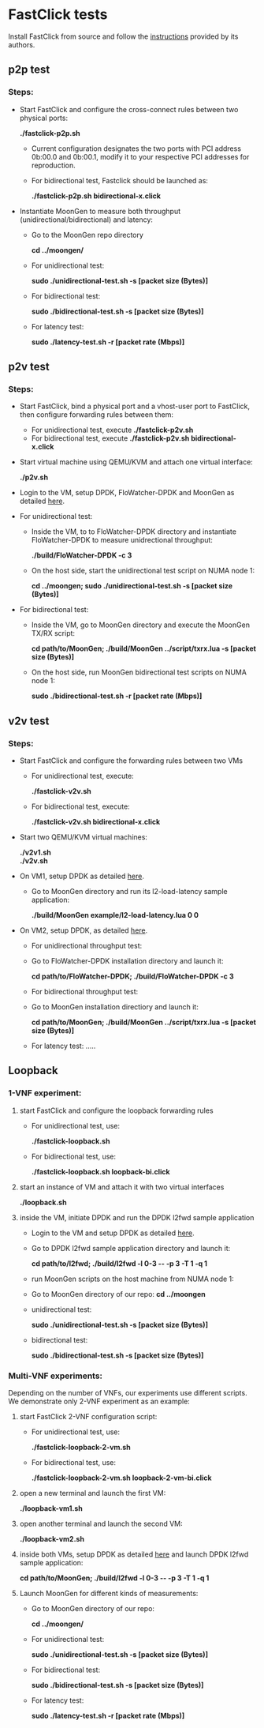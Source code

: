 # FastClick tests
Install FastClick from source and follow the [instructions](https://github.com/tbarbette/fastclick/blob/master/INSTALL.md) provided by its authors.

## p2p test
### Steps:
* Start FastClick and configure the cross-connect rules between two physical ports:

   **./fastclick-p2p.sh**
    * Current configuration designates the two ports with PCI address 0b:00.0 and 0b:00.1, modify it to your respective PCI addresses for reproduction.
    * For bidirectional test, Fastclick should be launched as:
    
      **./fastclick-p2p.sh bidirectional-x.click**
    
* Instantiate MoonGen to measure both throughput (unidirectional/bidirectional) and latency:
    * Go to the MoonGen repo directory
    
      **cd ../moongen/**
      
    * For unidirectional test:
    
      **sudo ./unidirectional-test.sh -s [packet size (Bytes)]**
    * For bidirectional test:
    
      **sudo ./bidirectional-test.sh -s [packet size (Bytes)]**
    * For latency test:
    
      **sudo ./latency-test.sh -r [packet rate (Mbps)]**
    
## p2v test
### Steps:
* Start FastClick, bind a physical port and a vhost-user port to FastClick, then configure forwarding rules between them:
    * For unidirectional test, execute **./fastclick-p2v.sh**
    * For bidirectional test, execute **./fastclick-p2v.sh bidirectional-x.click**
    
* Start virtual machine using QEMU/KVM and attach one virtual interface: 

  **./p2v.sh**
* Login to the VM, setup DPDK, FloWatcher-DPDK and MoonGen as detailed [here](https://github.com/ztz1989/software-switches/blob/artifacts/README-VM.md).
* For unidirectional test:
    * Inside the VM, to to FloWatcher-DPDK directory and instantiate FloWatcher-DPDK to measure unidrectional throughput:
    
      **./build/FloWatcher-DPDK -c 3**
      
    * On the host side, start the unidirectional test script on NUMA node 1: 
      
      **cd ../moongen; sudo ./unidirectional-test.sh -s [packet size (Bytes)]**
* For bidirectional test:
    * Inside the VM, go to MoonGen directory and execute the MoonGen TX/RX script: 
    
      **cd path/to/MoonGen; ./build/MoonGen ../script/txrx.lua -s [packet size (Bytes)]**
    * On the host side, run MoonGen bidirectional test scripts on NUMA node 1: 
    
      **sudo ./bidirectional-test.sh  -r [packet rate (Mbps)]**

## v2v test
### Steps:
* Start FastClick and configure the forwarding rules between two VMs
    * For unidirectional test, execute: 
    
      **./fastclick-v2v.sh**
    * For bidirectional test, execute: 
    
      **./fastclick-v2v.sh bidirectional-x.click**
* Start two QEMU/KVM virtual machines:

  **./v2v1.sh**    
  **./v2v.sh**     
* On VM1, setup DPDK as detailed [here](https://github.com/ztz1989/software-switches/blob/artifacts/README-VM.md).
    * Go to MoonGen directory and run its l2-load-latency sample application: 
    
      **./build/MoonGen example/l2-load-latency.lua 0 0**
* On VM2, setup DPDK, as detailed [here](https://github.com/ztz1989/software-switches/blob/artifacts/README-VM.md).
    * For unidirectional throughput test:
    
     * Go to FloWatcher-DPDK installation directory and launch it: 
    
       **cd path/to/FloWatcher-DPDK; ./build/FloWatcher-DPDK -c 3**
    * For bidirectional throughput test:
     * Go to MoonGen installation directiory and launch it:
       
       **cd path/to/MoonGen; ./build/MoonGen ../script/txrx.lua -s [packet size (Bytes)]**
       
    * For latency test:
      .....
  
## Loopback
### 1-VNF experiment:
1. start FastClick and configure the loopback forwarding rules
    * For unidirectional test, use: 
    
      **./fastclick-loopback.sh**
      
    * For bidirectional test, use:
    
      **./fastclick-loopback.sh loopback-bi.click**
      
2. start an instance of VM and attach it with two virtual interfaces

   **./loopback.sh**
3. inside the VM, initiate DPDK and run the DPDK l2fwd sample application
   * Login to the VM and setup DPDK as detailed [here](https://github.com/ztz1989/software-switches/blob/artifacts/README-VM.md).
   * Go to DPDK l2fwd sample application directory and launch it:
      
     **cd path/to/l2fwd; ./build/l2fwd -l 0-3 -- -p 3 -T 1 -q 1**
     
   * run MoonGen scripts on the host machine from NUMA node 1:
      
    * Go to MoonGen directory of our repo:
      **cd ../moongen**
       
    * unidirectional test: 
       
       **sudo ./unidirectional-test.sh -s [packet size (Bytes)]**
         
    * bidirectional test: 
         
       **sudo ./bidirectional-test.sh -s [packet size (Bytes)]**

### Multi-VNF experiments:
Depending on the number of VNFs, our experiments use different scripts. We demonstrate only 2-VNF experiment as an example:
1. start FastClick 2-VNF configuration script: 
   * For unidirectional test, use:
   
     **./fastclick-loopback-2-vm.sh**
   * For bidirectional test, use: 
   
     **./fastclick-loopback-2-vm.sh loopback-2-vm-bi.click**
2. open a new terminal and launch the first VM: 

   **./loopback-vm1.sh**
   
3. open another terminal and launch the second VM:

   **./loopback-vm2.sh**
   
4. inside both VMs, setup DPDK as detailed [here](https://github.com/ztz1989/software-switches/blob/artifacts/README-VM.md)  and launch DPDK l2fwd sample application:

     **cd path/to/MoonGen; ./build/l2fwd -l 0-3 -- -p 3 -T 1 -q 1**
     
5. Launch MoonGen for different kinds of measurements:
   * Go to MoonGen directory of our repo:
   
     **cd ../moongen/**
   * For unidirectional test: 
   
     **sudo ./unidirectional-test.sh -s [packet size (Bytes)]**
   * For bidirectional test: 
   
     **sudo ./bidirectional-test.sh -s [packet size (Bytes)]**
   * For latency test:
   
     **sudo ./latency-test.sh -r [packet rate (Mbps)]** 
   
